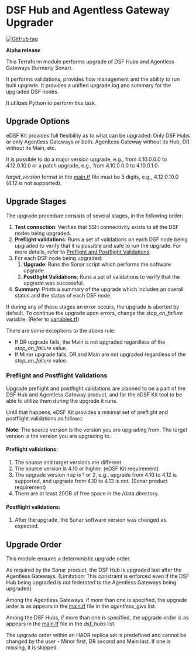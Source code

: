 # DSF Hub and Agentless Gateway Upgrader
[![GitHub tag](https://img.shields.io/github/v/tag/imperva/dsfkit.svg)](https://github.com/imperva/dsfkit/tags)

**Alpha release** 


This Terraform module performs upgrade of DSF Hubs and Agentless Gateways (formerly Sonar).

It performs validations, provides flow management and the ability to run bulk upgrade. It provides a unified upgrade
log and summary for the upgraded DSF nodes.

It utilizes Python to perform this task.


## Upgrade Options

eDSF Kit provides full flexibility as to what can be upgraded: Only DSF Hubs or only Agentless Gateways or both.
Agenltess Gateway without its Hub, DR without its Main, etc.

It is possible to do a major version upgrade, e.g., from 4.10.0.0.0 to 4.12.0.10.0 or a patch upgrade, e.g., from 4.10.0.0.0 to 4.10.0.1.0.

_target_version_ format in the [main.tf](./main.tf) file must be 5 digits, e.g., 4.12.0.10.0 (4.12 is not supported).

## Upgrade Stages

The upgrade procedure consists of several stages, in the following order:

1. **Test connection**: Verifies that SSH connectivity exists to all the DSF nodes being upgraded.
2. **Preflight validations**: Runs a set of validations on each DSF node being upgraded to verify that it is possible 
and safe to run the upgrade. For more details, refer to [Preflight and Postflight Validations](#preflight-and-postflight-validations). 
3. For each DSF node being upgraded:
   1. **Upgrade**: Runs the Sonar script which performs the software upgrade.
   2. **Postflight Validations**: Runs a set of validations to verify that the upgrade was successful.
4. **Summary**: Prints a summary of the upgrade which includes an overall status and the status of each DSF node.

If during any of these stages an error occurs, the upgrade is aborted by default.
To continue the upgrade upon errors, change the _stop_on_failure_ variable. (Refer to [variables.tf](./variables.tf))

There are some exceptions to the above rule:

- If DR upgrade fails, the Main is not upgraded regardless of the _stop_on_failure_ value.
- If Minor upgrade fails, DR and Main are not upgraded regardless of the _stop_on_failure_ value.

### Preflight and Postflight Validations

Upgrade preflight and postflight validations are planned to be a part of the DSF Hub and Agentless Gateway product, 
and for the eDSF Kit tool to be able to utilize them during the upgrade it runs.

Until that happens, eDSF Kit provides a minimal set of preflight and postflight validations as follows:

**Note**: The source version is the version you are upgrading from.
The target version is the version you are upgrading to.

#### Preflight validations:

1. The source and target versions are different.
2. The source version is 4.10 or higher. (eDSF Kit requirement)
3. The upgrade version hop is 1 or 2, e.g., upgrade from 4.10 to 4.12 is supported, and upgrade from 4.10 to 4.13 is not. (Sonar product requirement)
4. There are at least 20GB of free space in the <installation-directory>/data directory.

#### Postflight validations:

1. After the upgrade, the Sonar software version was changed as expected.


## Upgrade Order

This module ensures a deterministic upgrade order.

As required by the Sonar product, the DSF Hub is upgraded last after the Agentless Gateways. 
(Limitation: This constraint is enforced even if the DSF Hub being upgraded is not federated to the Agentless Gateways being upgraded)

Among the Agentless Gateways, if more than one is specified, the upgrade order is as appears in the [main.tf](./main.tf) file in the _agentless_gws_ list.

Among the DSF Hubs, if more than one is specified, the upgrade order is as appears in the [main.tf](./main.tf) file in the _dsf_hubs_ list.

The upgrade order within an HADR replica set is predefined and cannot be changed by the user - Minor first, DR second and Main last. 
If one is missing, it is skipped.
